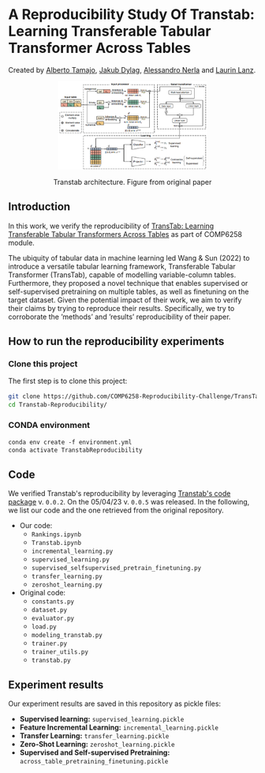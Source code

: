# A Reproducibility Study Of Transtab: Learning Transferable Tabular Transformer Across Tables
Created by <a href="https://github.com/albertotamajo" target="_blank">Alberto Tamajo</a>, <a href="https://github.com/JakubDylag" target="_blank">Jakub Dylag</a>, <a href="" target="_blank">Alessandro Nerla</a> and <a href="" target="_blank">Laurin Lanz</a>.

<p align="center">
  <img src="https://github.com/COMP6258-Reproducibility-Challenge/TransTab-Reproducibility/blob/main/transtab.png", width="60%", height="60%"/>
  <p align="center">Transtab architecture. Figure from original paper</p>
</p>

## Introduction
In this work, we verify the reproducibility of <a href="https://arxiv.org/abs/2205.09328" target="_blank">TransTab: Learning Transferable Tabular Transformers Across Tables</a> as part of COMP6258 module.

The ubiquity of tabular data in machine learning led Wang & Sun (2022) to introduce a versatile tabular learning framework, Transferable Tabular Transformer (TransTab), capable of modelling variable-column tables. Furthermore, they proposed a novel technique that enables supervised or self-supervised pretraining on multiple tables, as well as finetuning on the target dataset. Given the potential impact of their work, we aim to verify their claims by trying to reproduce their results. Specifically, we try to corroborate the ’methods’ and ’results’ reproducibility of their paper.

## How to run the reproducibility experiments
### Clone this project
The first step is to clone this project:
```bash
git clone https://github.com/COMP6258-Reproducibility-Challenge/TransTab-Reproducibility.git
cd Transtab-Reproducibility/
```
### CONDA environment
```
conda env create -f environment.yml
conda activate TranstabReproducibility
```

## Code
We verified Transtab's reproducibility by leveraging <a href="https://github.com/RyanWangZf/transtab">Transtab's code package</a> v. `0.0.2`. On the 05/04/23 v. `0.0.5` was released. In the following, we list our code and the one retrieved from the original repository.
- Our code:
  - `Rankings.ipynb`
  - `Transtab.ipynb`
  - `incremental_learning.py`
  - `supervised_learning.py`
  - `supervised_selfsupervised_pretrain_finetuning.py`
  - `transfer_learning.py`
  - `zeroshot_learning.py`
- Original code:
  - `constants.py`
  - `dataset.py`
  - `evaluator.py`
  - `load.py`
  - `modeling_transtab.py`
  - `trainer.py`
  - `trainer_utils.py`
  - `transtab.py`

## Experiment results
Our experiment results are saved in this repository as pickle files:
- **Supervised learning:** `supervised_learning.pickle`
- **Feature Incremental Learning:** `incremental_learning.pickle`
- **Transfer Learning:** `transfer_learning.pickle`
- **Zero-Shot Learning:** `zeroshot_learning.pickle`
- **Supervised and Self-supervised Pretraining:** `across_table_pretraining_finetuning.pickle`
